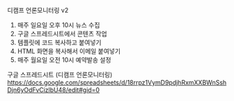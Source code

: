 디캠프 언론모니터링 v2

1. 매주 일요일 오후 10시 뉴스 수집
2. 구글 스프레드시트에서 콘텐츠 작업
3. 템플릿에 코드 복사하고 붙여넣기
4. HTML 화면을 복사해서 이메일 붙여넣기
5. 매주 월요일 오전 10시 예약발송 설정

구글 스프레드시트 (디캠프 언론모니터링)
https://docs.google.com/spreadsheets/d/18rrpz1VymD9pdjhRxmXXBWnSshDjn6yOdFvCizlbU48/edit#gid=0